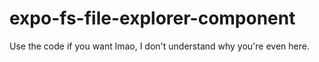 # expo-fs-file-explorer-component

Use the code if you want lmao, I don't understand why you're even here.
